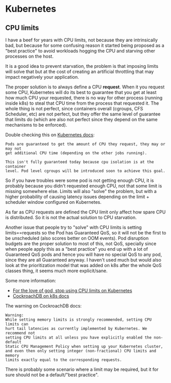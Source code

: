 # Kubernetes

## CPU limits

I have a beef for years with CPU limits, not because they are intrinsically bad,
but because for some confusing reason it started being proposed as a "best practice"
to avoid workloads hogging the CPU and starving other processes on the host.

It is a good idea to prevent starvation, the problem is that imposing limits
will solve that but at the cost of creating an artificial throttling that may
impact negatively your application.

The proper solution is to always define a CPU **request**. When it you request
some CPU, Kubernetes will do its best to guarantee that you get at least
how much CPU your requested, there is no way for other process (running inside k8s)
to steal that CPU time from the process that requested it. The whole thing is
not perfect, since containers overall (cgroups, CFS Scheduler, etc) are not perfect,
but they offer the same level of guarantee that limits do (which are also not perfect
since they depend on the same mechanisms to be enforced).

Double checking this on [Kubernetes docs](https://github.com/kubernetes/design-proposals-archive/blob/8da1442ea29adccea40693357d04727127e045ed/node/resource-qos.md#compressible-resource-guarantees):

```
Pods are guaranteed to get the amount of CPU they request, they may or may not
get additional CPU time (depending on the other jobs running).

This isn't fully guaranteed today because cpu isolation is at the container
level. Pod level cgroups will be introduced soon to achieve this goal.
```

So if you have troubles were some pod is not getting enough CPU, it is probably
because you didn't requested enough CPU, not that some limit is missing somewhere
else. Limits will also "solve" the problem, but with a higher probability of
causing latency issues depending on the limit + scheduler window configured on
Kubernetes.

As far as CPU requests are defined the CPU limit only affect how spare
CPU is distributed. So it is not the actual solution to CPU starvation.

Another issue that people try to "solve" with CPU limits is setting limits==requests
so the Pod has Guaranteed QoS, so it will not be the first to be unscheduled
(also scores better on OOM events).  Pod disruption budgets are the proper
solution to most of this, not QoS, specially since
when people apply this as a "best practice" you end up with a lot of Guaranteed QoS
pods and hence you will have no special QoS to any pod, since they are all
Guaranteed anyway. I haven't used much but would also look at the prioritization
model that was added on k8s after the whole QoS classes thing, it seems
much more explicit/sane.

Some more information:

* [For the love of god, stop using CPU limits on Kubernetes](https://home.robusta.dev/blog/stop-using-cpu-limits/)
* [CockroachDB on k8s docs](https://www.cockroachlabs.com/docs/stable/kubernetes-performance.html#resource-requests-and-limits)

The warning on CockroachDB docs:

```
Warning:
While setting memory limits is strongly recommended, setting CPU limits can
hurt tail latencies as currently implemented by Kubernetes. We recommend not
setting CPU limits at all unless you have explicitly enabled the non-default
Static CPU Management Policy when setting up your Kubernetes cluster,
and even then only setting integer (non-fractional) CPU limits and memory
limits exactly equal to the corresponding requests.
```

There is probably some scenario where a limit may be required, but it for sure
should not be a default/"best practice".
